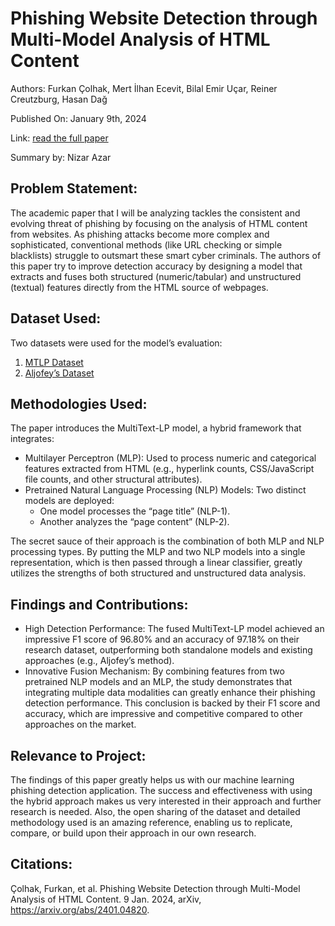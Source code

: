 # Phishing Website Detection through Multi-Model Analysis of HTML Content
Authors: Furkan Çolhak, Mert İlhan Ecevit, Bilal Emir Uçar, Reiner Creutzburg, Hasan Dağ

Published On: January 9th, 2024

Link: [read the full paper](https://arxiv.org/abs/2401.04820)

Summary by: Nizar Azar

## Problem Statement:
The academic paper that I will be analyzing tackles the consistent and evolving threat of phishing by focusing on the analysis of HTML content from websites. As phishing attacks become more complex and sophisticated, conventional methods (like URL checking or simple blacklists) struggle to outsmart these smart cyber criminals. The authors of this paper try to improve detection accuracy by designing a model that extracts and fuses both structured (numeric/tabular) and unstructured (textual) features directly from the HTML source of webpages.

## Dataset Used:
Two datasets were used for the model’s evaluation:
1) [MTLP Dataset](https://drive.google.com/file/d/1Lp3ueOd7AxmAl2Y0jJ2U2XlEFa6q8AcT/view)
2) [Aljofey’s Dataset](https://www.nature.com/articles/s41598-022-10841-5)
## Methodologies Used:
The paper introduces the MultiText-LP model, a hybrid framework that integrates:
  - Multilayer Perceptron (MLP): Used to process numeric and categorical features extracted from HTML (e.g., hyperlink counts, CSS/JavaScript file counts, and other structural attributes).
  - Pretrained Natural Language Processing (NLP) Models: Two distinct models are deployed:
      - One model processes the “page title” (NLP-1).
      - Another analyzes the “page content” (NLP-2).

The secret sauce of their approach is the combination of both MLP and NLP processing types. By putting the MLP and two NLP models into a single representation, which is then passed through a linear classifier, greatly utilizes the strengths of both structured and unstructured data analysis.

## Findings and Contributions:
  - High Detection Performance: The fused MultiText-LP model achieved an impressive F1 score of 96.80% and an accuracy of 97.18% on their research dataset, outperforming both standalone models and existing approaches (e.g., Aljofey’s method).
  - Innovative Fusion Mechanism: By combining features from two pretrained NLP models and an MLP, the study demonstrates that integrating multiple data modalities can greatly enhance their phishing detection performance. This conclusion is backed by their F1 score and accuracy, which are impressive and competitive compared to other approaches on the market.

## Relevance to Project:
The findings of this paper greatly helps us with our machine learning phishing detection application. The success and effectiveness with using the hybrid approach makes us very interested in their approach and further research is needed. Also, the open sharing of the dataset and detailed methodology used is an amazing reference, enabling us to replicate, compare, or build upon their approach in our own research. 

## Citations:
Çolhak, Furkan, et al. Phishing Website Detection through Multi-Model Analysis of HTML Content. 9 Jan. 2024, arXiv, https://arxiv.org/abs/2401.04820.
